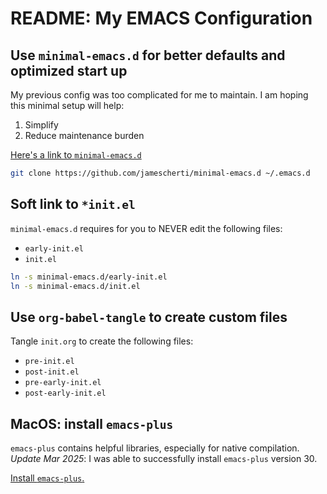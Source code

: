 # README: My EMACS Configuration

## Use `minimal-emacs.d` for better defaults and optimized start up

My previous config was too complicated for me to maintain. I am hoping this minimal setup will help:
1. Simplify
2. Reduce maintenance burden

[Here's a link to `minimal-emacs.d`](https://github.com/jamescherti/minimal-emacs.d/tree/main?tab=readme-ov-file#install-minimal-emacsd)
```bash
git clone https://github.com/jamescherti/minimal-emacs.d ~/.emacs.d
```

## Soft link to `*init.el`

`minimal-emacs.d` requires for you to NEVER edit the following files:
* `early-init.el`
* `init.el`

```bash
ln -s minimal-emacs.d/early-init.el
ln -s minimal-emacs.d/init.el
```

## Use `org-babel-tangle` to create custom files

Tangle `init.org` to create the following files:
* `pre-init.el`
* `post-init.el`
* `pre-early-init.el`
* `post-early-init.el`

## MacOS: install `emacs-plus`

`emacs-plus` contains helpful libraries, especially for native compilation.
*Update Mar 2025*: I was able to successfully install `emacs-plus` version 30.

[Install `emacs-plus`.](https://github.com/d12frosted/homebrew-emacs-plus?tab=readme-ov-file#install)
